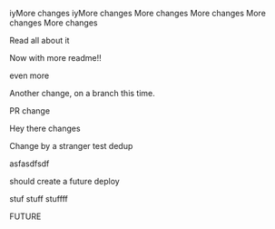iyMore changes
iyMore changes
More changes
More changes
More changes
More changes

Read all about it

Now with more readme!!

even more

Another change, on a branch this time.

PR change

Hey there changes

Change by a stranger
test dedup

asfasdfsdf

should create a future deploy

stuf stuff stuffff

FUTURE
